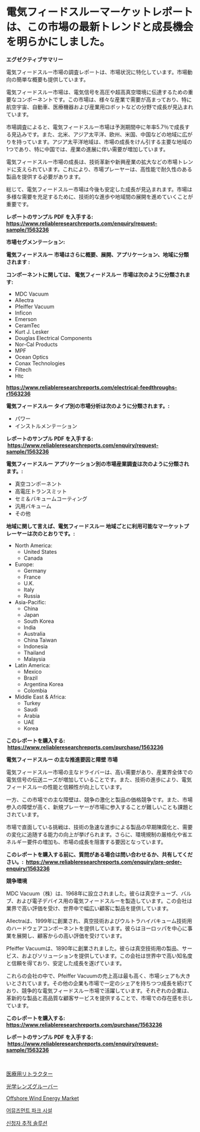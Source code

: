 <p><h1>電気フィードスルーマーケットレポートは、この市場の最新トレンドと成長機会を明らかにしました。</h1></p><p><strong>エグゼクティブサマリー</strong></p>
<p><p>電気フィードスルー市場の調査レポートは、市場状況に特化しています。市場動向の簡単な概要も提供しています。</p><p>電気フィードスルー市場は、電気信号を高圧や超高真空環境に伝達するための重要なコンポーネントです。この市場は、様々な産業で需要が高まっており、特に航空宇宙、自動車、医療機器および産業用ロボットなどの分野で成長が見込まれています。</p><p>市場調査によると、電気フィードスルー市場は予測期間中に年率5.7％で成長する見込みです。また、北米、アジア太平洋、欧州、米国、中国などの地域に広がりを持っています。アジア太平洋地域は、市場の成長をけん引する主要な地域の1つであり、特に中国では、産業の進展に伴い需要が増加しています。</p><p>電気フィードスルー市場の成長は、技術革新や新興産業の拡大などの市場トレンドに支えられています。これにより、市場プレーヤーは、高性能で耐久性のある製品を提供する必要があります。</p><p>総じて、電気フィードスルー市場は今後も安定した成長が見込まれます。市場は多様な需要を充足するために、技術的な進歩や地域間の展開を進めていくことが重要です。</p></p>
<p><strong>レポートのサンプル PDF を入手する: <a href="https://www.reliableresearchreports.com/enquiry/request-sample/1563236">https://www.reliableresearchreports.com/enquiry/request-sample/1563236</a></strong></p>
<p><strong>市場セグメンテーション:</strong></p>
<p><strong> 電気フィードスルー 市場はさらに概要、展開、アプリケーション、地域に分類されます :</strong></p>
<p><strong>コンポーネントに関しては、 電気フィードスルー 市場は次のように分類されます: &nbsp;</strong></p>
<p><ul><li>MDC Vacuum</li><li>Allectra</li><li>Pfeiffer Vacuum</li><li>Inficon</li><li>Emerson</li><li>CeramTec</li><li>Kurt J. Lesker</li><li>Douglas Electrical Components</li><li>Nor-Cal Products</li><li>MPF</li><li>Ocean Optics</li><li>Conax Technologies</li><li>Filtech</li><li>Htc</li></ul></p>
<p><strong><a href="https://www.reliableresearchreports.com/electrical-feedthroughs-r1563236">https://www.reliableresearchreports.com/electrical-feedthroughs-r1563236</a></strong></p>
<p><strong> 電気フィードスルー タイプ別の市場分析は次のように分類されます。:</strong></p>
<p><ul><li>パワー</li><li>インストルメンテーション</li></ul></p>
<p><strong>レポートのサンプル PDF を入手する: &nbsp;<a href="https://www.reliableresearchreports.com/enquiry/request-sample/1563236">https://www.reliableresearchreports.com/enquiry/request-sample/1563236</a></strong></p>
<p><strong> 電気フィードスルー アプリケーション別の市場産業調査は次のように分類されます。:</strong></p>
<p><ul><li>真空コンポーネント</li><li>高電圧トランスミット</li><li>セミ＆バキュームコーティング</li><li>汎用バキューム</li><li>その他</li></ul></p>
<p><strong>地域に関して言えば、電気フィードスルー 地域ごとに利用可能なマーケットプレーヤーは次のとおりです。:</strong></p>
<p><ul>
    <li>
        North America:
        <ul>
            <li>United States</li>
            <li>Canada</li>
        </ul>
    </li>
    <li>
        Europe:
        <ul>
            <li>Germany</li>
            <li>France</li>
            <li>U.K.</li>
            <li>Italy</li>
            <li>Russia</li>
        </ul>
    </li>
    <li>
        Asia-Pacific:
        <ul>
            <li>China</li>
            <li>Japan</li>
            <li>South Korea</li>
            <li>India</li>
            <li>Australia</li>
            <li>China Taiwan</li>
            <li>Indonesia</li>
            <li>Thailand</li>
            <li>Malaysia</li>
        </ul>
    </li>
    <li>
        Latin America:
        <ul>
            <li>Mexico</li>
            <li>Brazil</li>
            <li>Argentina Korea</li>
            <li>Colombia</li>
        </ul>
    </li>
    <li>
        Middle East & Africa:
        <ul>
            <li>Turkey</li>
            <li>Saudi</li>
            <li>Arabia</li>
            <li>UAE</li>
            <li>Korea</li>
        </ul>
    </li>
    </ul></p>
<p><strong>このレポートを購入する: &nbsp;<a href="https://www.reliableresearchreports.com/purchase/1563236">https://www.reliableresearchreports.com/purchase/1563236</a></strong></p>
<p><strong>電気フィードスルー の主な推進要因と障壁 市場</strong></p>
<p><p>電気フィードスルー市場の主なドライバーは、高い需要があり、産業界全体での電気信号の伝送ニーズが増加していることです。また、技術の進歩により、電気フィードスルーの性能と信頼性が向上しています。</p><p>一方、この市場での主な障壁は、競争の激化と製品の価格競争です。また、市場参入の障壁が高く、新規プレーヤーが市場に参入することが難しいことも課題とされています。</p><p>市場で直面している挑戦は、技術の急速な進歩による製品の早期陳腐化と、需要の変化に追随する能力の向上が挙げられます。さらに、環境規制の厳格化や省エネルギー要件の増加も、市場の成長を阻害する要因となっています。</p></p>
<p><strong>このレポートを購入する前に、質問がある場合は問い合わせるか、共有してください。:&nbsp; <a href="https://www.reliableresearchreports.com/enquiry/pre-order-enquiry/1563236">https://www.reliableresearchreports.com/enquiry/pre-order-enquiry/1563236</a></strong></p>
<p><strong>競争環境</strong></p>
<p><p>MDC Vacuum（株）は、1968年に設立されました。彼らは真空チューブ、バルブ、および電子デバイス用の電気フィードスルーを製造しています。この会社は業界で高い評価を受け、世界中で幅広い顧客に製品を提供しています。</p><p>Allectraは、1999年に創業され、真空技術およびウルトラハイバキューム技術用のハードウェアコンポーネントを提供しています。彼らはヨーロッパを中心に事業を展開し、顧客からの高い評価を受けています。</p><p>Pfeiffer Vacuumは、1890年に創業されました。彼らは真空技術用の製品、サービス、およびソリューションを提供しています。この会社は世界中で高い知名度と信頼を得ており、安定した成長を遂げています。</p><p>これらの会社の中で、Pfeiffer Vacuumの売上高は最も高く、市場シェアも大きいとされています。その他の企業も市場で一定のシェアを持ちつつ成長を続けており、競争的な電気フィードスルー市場で活躍しています。それぞれの企業は、革新的な製品と高品質な顧客サービスを提供することで、市場での存在感を示しています。</p></p>
<p><strong>このレポートを購入する: &nbsp; <a href="https://www.reliableresearchreports.com/purchase/1563236">https://www.reliableresearchreports.com/purchase/1563236</a></strong></p>
<p><strong>レポートのサンプル PDF を入手する: &nbsp;<a href="https://www.reliableresearchreports.com/enquiry/request-sample/1563236">https://www.reliableresearchreports.com/enquiry/request-sample/1563236</a></strong><strong></strong></p>
<p>&nbsp;</p>
<p><p><a href="https://github.com/RudyBoyer2017/Market-Research-Report-List-1/blob/main/836142965619.md">医療用リトラクター</a></p><p><a href="https://github.com/MosesSpinka1914/Market-Research-Report-List-1/blob/main/120335565618.md">光学レンズグルーバー</a></p><p><a href="https://www.linkedin.com/pulse/offshore-wind-energy-market-trends-analysis-forecasted-period-yb58f">Offshore Wind Energy Market</a></p><p><a href="https://github.com/Tristiarton768456/Market-Research-Report-List-1/blob/main/845774364205.md">어뮤즈먼트 파크 시설</a></p><p><a href="https://github.com/novabrown3/Market-Research-Report-List-1/blob/main/166812764206.md">신청자 추적 솔루션</a></p></p>
